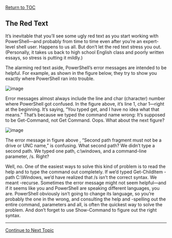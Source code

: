 <a href="https://github.com/CyberTrainingUSAF/Powershell_Training/blob/master/00-Table-of-Contents.md" > Return to TOC </a>

## The Red Text

It’s inevitable that you’ll see some ugly red text as you start working with PowerShell—and probably from time to time even after you’re an expert-level shell user. Happens to us all. But don’t let the red text stress you out. (Personally, it takes us back to high school English class and poorly written essays, so stress is putting it mildly.)

The alarming red text aside, PowerShell’s error messages are intended to be helpful. For example, as shown in the figure below, they try to show you exactly where PowerShell ran into trouble.

![image](https://user-images.githubusercontent.com/47218880/61723915-89993500-ad32-11e9-99f8-2718f342fcbb.png)

Error messages almost always include the line and char (character) number where PowerShell got confused. In the figure above, it’s line 1, char 1—right at the beginning. It’s saying, “You typed get, and I have no idea what that means.” That’s because we typed the command name wrong: It’s supposed to be Get-Command, not Get Command. Oops. What about the next figure?

![image](https://user-images.githubusercontent.com/47218880/61724057-ccf3a380-ad32-11e9-8784-78add2912391.png)

The error message in figure above , “Second path fragment must not be a drive or UNC name,” is confusing. What second path? We didn’t type a second path. We typed one path, c:\windows, and a command-line parameter, /s. Right?

Well, no. One of the easiest ways to solve this kind of problem is to read the help and to type the command out completely. If we’d typed Get-ChildItem -path C:\Windows, we’d have realized that /s isn’t the correct syntax. We meant -recurse. Sometimes the error message might not seem helpful—and if it seems like you and PowerShell are speaking different languages, you are. PowerShell obviously isn’t going to change its language, so you’re probably the one in the wrong, and consulting the help and -spelling out the entire command, parameters and all, is often the quickest way to solve the problem. And don’t forget to use Show-Command to figure out the right syntax.

---

<a href="https://github.com/CyberTrainingUSAF/Powershell_Training/blob/master/03_Powershell_Commands/05_Confusion.md" > Continue to Next Topic </a>
